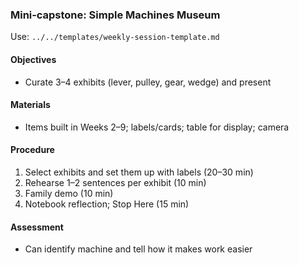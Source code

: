 ### Mini‑capstone: Simple Machines Museum

Use: `../../templates/weekly-session-template.md`

#### Objectives
- Curate 3–4 exhibits (lever, pulley, gear, wedge) and present

#### Materials
- Items built in Weeks 2–9; labels/cards; table for display; camera

#### Procedure
1) Select exhibits and set them up with labels (20–30 min)
2) Rehearse 1–2 sentences per exhibit (10 min)
3) Family demo (10 min)
4) Notebook reflection; Stop Here (15 min)

#### Assessment
- Can identify machine and tell how it makes work easier
